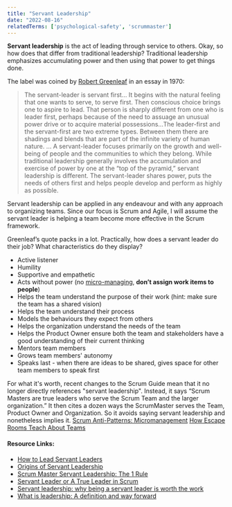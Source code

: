 ```yaml
---
title: "Servant Leadership"
date: "2022-08-16"
relatedTerms: ['psychological-safety', 'scrummaster']
---
```


**Servant leadership** is the act of leading through service to others. Okay, so how does that differ from traditional leadership? Traditional leadership emphasizes accumulating power and then using that power to get things done.

The label was coined by [Robert Greenleaf](https://www.greenleaf.org/what-is-servant-leadership/) in an essay in 1970:

> The servant-leader is servant first… It begins with the natural feeling that one wants to serve, to serve first. Then conscious choice brings one to aspire to lead. That person is sharply different from one who is leader first, perhaps because of the need to assuage an unusual power drive or to acquire material possessions…The leader-first and the servant-first are two extreme types. Between them there are shadings and blends that are part of the infinite variety of human nature. … A servant-leader focuses primarily on the growth and well-being of people and the communities to which they belong. While traditional leadership generally involves the accumulation and exercise of power by one at the “top of the pyramid,” servant leadership is different. The servant-leader shares power, puts the needs of others first and helps people develop and perform as highly as possible.

Servant leadership can be applied in any endeavour and with any approach to organizing teams. Since our focus is Scrum and Agile, I will assume the servant leader is helping a team become more effective in the Scrum framework.

Greenleaf’s quote packs in a lot. Practically, how does a servant leader do their job? What characteristics do they display?

- Active listener
- Humility
- Supportive and empathetic
- Acts without power (no [micro-managing](/blog/scrum-anti-patterns-micromanagement.html), **don’t assign work items to people**)
- Helps the team understand the purpose of their work (hint: make sure the team has a shared vision)
- Helps the team understand their process
- Models the behaviours they expect from others
- Helps the organization understand the needs of the team
- Helps the Product Owner ensure both the team and stakeholders have a good understanding of their current thinking
- Mentors team members
- Grows team members' autonomy
- Speaks last - when there are ideas to be shared, gives space for other team members to speak first

For what it's worth, recent changes to the Scrum Guide mean that it no longer directly references "servant leadership". Instead, it says “Scrum Masters are true leaders who serve the Scrum Team and the larger organization.” It then cites a dozen ways the ScrumMaster serves the Team, Product Owner and Organization. So it avoids saying servant leadership and nonetheless implies it. [Scrum Anti-Patterns: Micromanagement](/blog/scrum-anti-patterns-micromanagement.html) [How Escape Rooms Teach About Teams](/blog/how-escape-rooms-teach-about-teams.html)

#### Resource Links:

- [How to Lead Servant Leaders](https://medium.com/serious-scrum/how-to-lead-servant-leaders-88750d08aad4)
- [Origins of Servant Leadership](https://www.clearlyagile.com/agile-blog/origins-of-servant-leadership)
- [Scrum Master Servant Leadership: The 1 Rule](https://resources.scrumalliance.org/Video/1-rule-scrum-master-servant-leadership)
- [Servant Leader or A True Leader in Scrum](https://productcoalition.com/servant-leader-or-a-true-leader-in-scrum-49f754871bca)
- [Servant leadership: why being a servant leader is worth the work](https://nesslabs.com/servant-leadership)
- [What is leadership: A definition and way forward](https://www.mckinsey.com/featured-insights/mckinsey-explainers/what-is-leadership)

